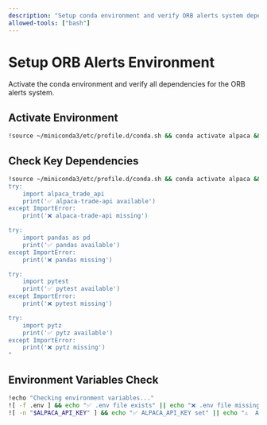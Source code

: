 ```yaml
---
description: "Setup conda environment and verify ORB alerts system dependencies"
allowed-tools: ["bash"]
---
```


# Setup ORB Alerts Environment

Activate the conda environment and verify all dependencies for the ORB alerts system.

## Activate Environment
```bash
!source ~/miniconda3/etc/profile.d/conda.sh && conda activate alpaca && echo "✅ Conda environment 'alpaca' activated"
```

## Check Key Dependencies
```bash
!source ~/miniconda3/etc/profile.d/conda.sh && conda activate alpaca && python -c "
try:
    import alpaca_trade_api
    print('✅ alpaca-trade-api available')
except ImportError:
    print('❌ alpaca-trade-api missing')

try:
    import pandas as pd
    print('✅ pandas available')
except ImportError:
    print('❌ pandas missing')

try:
    import pytest
    print('✅ pytest available')
except ImportError:
    print('❌ pytest missing')

try:
    import pytz
    print('✅ pytz available')  
except ImportError:
    print('❌ pytz missing')
"
```

## Environment Variables Check
```bash
!echo "Checking environment variables..."
![ -f .env ] && echo "✅ .env file exists" || echo "❌ .env file missing"
![ -n "$ALPACA_API_KEY" ] && echo "✅ ALPACA_API_KEY set" || echo "⚠️  ALPACA_API_KEY not set in environment"
```